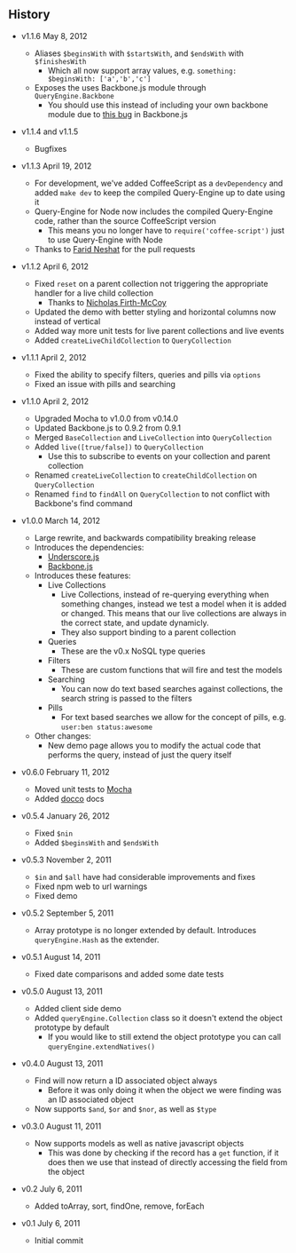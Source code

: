 ## History

- v1.1.6 May 8, 2012
	- Aliases `$beginsWith` with `$startsWith`, and `$endsWith` with `$finishesWith`
		- Which all now support array values, e.g. `something: $beginsWith: ['a','b','c']`
	- Exposes the uses Backbone.js module through `QueryEngine.Backbone`
		- You should use this instead of including your own backbone module due to [this bug](https://github.com/documentcloud/backbone/issues/1288) in Backbone.js

- v1.1.4 and v1.1.5
	- Bugfixes

- v1.1.3 April 19, 2012
	- For development, we've added CoffeeScript as a `devDependency` and added `make dev` to keep the compiled Query-Engine up to date using it
	- Query-Engine for Node now includes the compiled Query-Engine code, rather than the source CoffeeScript version
		- This means you no longer have to `require('coffee-script')` just to use Query-Engine with Node
	- Thanks to [Farid Neshat](https://github.com/alFReD-NSH) for the pull requests

- v1.1.2 April 6, 2012
	- Fixed `reset` on a parent collection not triggering the appropriate handler for a live child collection
		- Thanks to [Nicholas Firth-McCoy](https://github.com/bevry/query-engine/pull/3)
	- Updated the demo with better styling and horizontal columns now instead of vertical
	- Added way more unit tests for live parent collections and live events
	- Added `createLiveChildCollection` to `QueryCollection`

- v1.1.1 April 2, 2012
	- Fixed the ability to specify filters, queries and pills via `options`
	- Fixed an issue with pills and searching

- v1.1.0 April 2, 2012
	- Upgraded Mocha to v1.0.0 from v0.14.0
	- Updated Backbone.js to 0.9.2 from 0.9.1
	- Merged `BaseCollection` and `LiveCollection` into `QueryCollection`
	- Added `live([true/false])` to `QueryCollection`
		- Use this to subscribe to events on your collection and parent collection
	- Renamed `createLiveCollection` to `createChildCollection` on `QueryCollection`
	- Renamed `find` to `findAll` on `QueryCollection` to not conflict with Backbone's find command

- v1.0.0 March 14, 2012
	- Large rewrite, and backwards compatibility breaking release
	- Introduces the dependencies:
		- [Underscore.js](http://documentcloud.github.com/underscore/)
		- [Backbone.js](http://documentcloud.github.com/backbone/)
	- Introduces these features:
		- Live Collections
			- Live Collections, instead of re-querying everything when something changes, instead we test a model when it is added or changed. This means that our live collections are always in the correct state, and update dynamicly.
			- They also support binding to a parent collection
		- Queries
			- These are the v0.x NoSQL type queries
		- Filters
			- These are custom functions that will fire and test the models
		- Searching
			- You can now do text based searches against collections, the search string is passed to the filters
		- Pills
			- For text based searches we allow for the concept of pills, e.g. `user:ben status:awesome`
	- Other changes:
		- New demo page allows you to modify the actual code that performs the query, instead of just the query itself


- v0.6.0 February 11, 2012
	- Moved unit tests to [Mocha](http://visionmedia.github.com/mocha/)
	- Added [docco](http://jashkenas.github.com/docco/) docs

- v0.5.4 January 26, 2012
	- Fixed `$nin`
	- Added `$beginsWith` and `$endsWith`

- v0.5.3 November 2, 2011
	- `$in` and `$all` have had considerable improvements and fixes
	- Fixed npm web to url warnings
	- Fixed demo

- v0.5.2 September 5, 2011
	- Array prototype is no longer extended by default. Introduces `queryEngine.Hash` as the extender.

- v0.5.1 August 14, 2011
	- Fixed date comparisons and added some date tests

- v0.5.0 August 13, 2011
	- Added client side demo
	- Added `queryEngine.Collection` class so it doesn't extend the object prototype by default
		- If you would like to still extend the object prototype you can call `queryEngine.extendNatives()`

- v0.4.0 August 13, 2011
	- Find will now return a ID associated object always
		- Before it was only doing it when the object we were finding was an ID associated object
	- Now supports `$and`, `$or` and `$nor`, as well as `$type`

- v0.3.0 August 11, 2011
	- Now supports models as well as native javascript objects
		- This was done by checking if the record has a `get` function, if it does then we use that instead of directly accessing the field from the object

- v0.2 July 6, 2011
	- Added toArray, sort, findOne, remove, forEach

- v0.1 July 6, 2011
	- Initial commit
